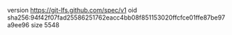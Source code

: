 version https://git-lfs.github.com/spec/v1
oid sha256:94f42f07fad25586251762eacc4bb08f851153020ffcfce01ffe87be97a9ee96
size 5548
